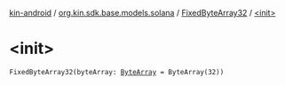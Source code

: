 [kin-android](../../index.md) / [org.kin.sdk.base.models.solana](../index.md) / [FixedByteArray32](index.md) / [&lt;init&gt;](./-init-.md)

# &lt;init&gt;

`FixedByteArray32(byteArray: `[`ByteArray`](https://kotlinlang.org/api/latest/jvm/stdlib/kotlin/-byte-array/index.html)` = ByteArray(32))`